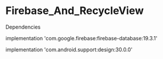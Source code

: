 # Firebase_And_RecycleView
Dependencies


implementation 'com.google.firebase:firebase-database:19.3.1'

implementation 'com.android.support:design:30.0.0'
